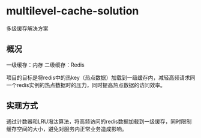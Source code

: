 # multilevel-cache-solution
多级缓存解决方案

## 概况

一级缓存：内存
二级缓存：Redis

项目的目标是将redis中的热key（热点数据）加载到一级缓存内，减轻高频请求同一个redis实例的热点数据时的压力，同时提高热点数据的访问效率。

## 实现方式

通过计数器和LRU淘汰算法，将高频访问的redis数据加载到一级缓存，同时限制缓存空间的大小，避免对服务内正常业务造成影响。
